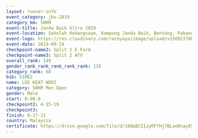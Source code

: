 ```yaml
---
layout: runner-info 
event_category: jbu-2019 
category_km: 50KM 
event-title: Janda Baik Ultra 2019 
event-location: Sekolah Kebangsaan, Kampung Janda Baik, Bentong, Pahang, Malaysia 
event-logo: https://res.cloudinary.com/raceyaya/image/upload/v1569217009/logo/janda-baik_vch1pc.jpg 
event-date: 2019-09-14 
checkpoint-name2: Split 1 E Farm 
checkpoint-name3: Split 2 ATV 
overall_rank: 149
gender_rank_rank_rank_rank_rank: 115
category_rank: 68
bib: 51062
name: LEE KEAT WOOI
category: 50KM Men Open
gender: Male
start: 0-00.0
checkpoint2: 4-15-19
checkpoint3: 
finish: 9-27-31
country: Malaysia
certificate: https://drive.google.com/file/d/168pBCIIzyRFfHj7BLaeDnay8SQmOsRIF/view?usp=sharing
---
```

